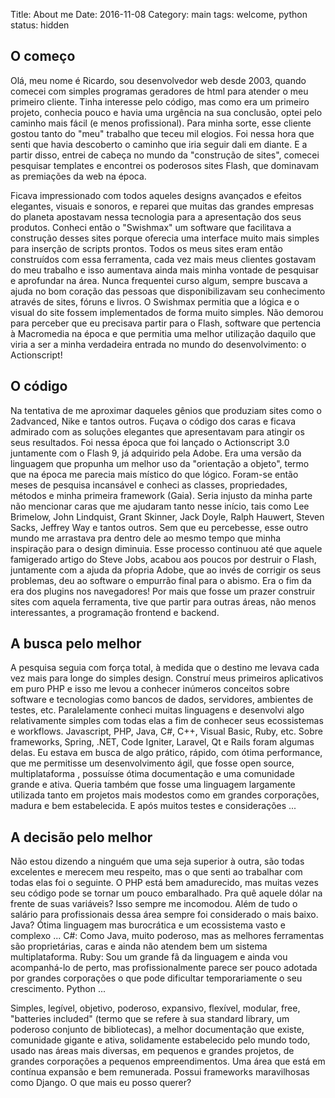 Title: About me
Date: 2016-11-08
Category: main
tags: welcome, python
status: hidden

## O começo

Olá, meu nome é Ricardo, sou desenvolvedor web desde 2003, quando comecei com simples programas geradores de html para atender o meu primeiro cliente. Tinha interesse pelo código, mas como era um primeiro projeto, conhecia pouco e havia uma urgência na sua conclusão, optei pelo caminho mais fácil (e menos profissional). Para minha sorte, esse cliente gostou tanto do "meu" trabalho que teceu mil elogios. Foi nessa hora que senti que havia descoberto o caminho que iria seguir dali em diante. E a partir disso, entrei de cabeça no mundo da "construção de sites", comecei pesquisar templates e encontrei os poderosos sites Flash, que dominavam as premiações da web na época.

Ficava impressionado com todos aqueles designs avançados e efeitos elegantes, visuais e sonoros, e reparei que muitas das grandes empresas do planeta apostavam nessa tecnologia para a apresentação dos seus produtos. Conheci então o "Swishmax" um software que facilitava a construção desses sites porque oferecia uma interface muito mais simples para inserção de scripts prontos. Todos os meus sites eram então construídos com essa ferramenta, cada vez mais meus clientes gostavam do meu trabalho e isso aumentava ainda mais minha vontade de pesquisar e aprofundar na área. Nunca frequentei curso algum, sempre buscava a ajuda no bom coração das pessoas que disponibilizavam seu conhecimento através de sites, fóruns e livros. O Swishmax permitia que a lógica e o visual do site fossem implementados de forma muito simples. Não demorou para perceber que eu precisava partir para o Flash, software que pertencia à Macromedia na época e que permitia uma melhor utilização daquilo que viria a ser a minha verdadeira entrada no mundo do desenvolvimento: o Actionscript!

## O código

Na tentativa de me aproximar daqueles gênios que produziam sites como o 2advanced, Nike e tantos outros. Fuçava o código dos caras e ficava admirado com as soluções elegantes que apresentavam para atingir os seus resultados. Foi nessa época que foi lançado o Actionscript 3.0 juntamente com o Flash 9, já adquirido pela Adobe. Era uma versão da linguagem que propunha um melhor uso da "orientação a objeto", termo que na época me parecia mais místico do que lógico. Foram-se então meses de pesquisa incansável e conheci as classes, propriedades, métodos e minha primeira framework (Gaia). Seria injusto da minha parte não mencionar caras que me ajudaram tanto nesse início, tais como Lee Brimelow, John Lindquist, Grant Skinner, Jack Doyle, Ralph Hauwert, Steven Sacks, Jeffrey Way e  tantos outros. Sem que eu percebesse, esse outro mundo me arrastava pra dentro dele ao mesmo tempo que minha inspiração para o design diminuia. Esse processo continuou até que aquele famigerado artigo do Steve Jobs, acabou aos poucos por destruir o Flash, juntamente com a ajuda da pŕopria Adobe, que ao invés de corrigir os seus problemas, deu ao software o empurrão final para o abismo. Era o fim da era dos plugins nos navegadores! Por mais que fosse um prazer construir sites com aquela ferramenta, tive que partir para outras áreas, não menos interessantes, a programação frontend e backend.

## A busca pelo melhor

A pesquisa seguia com força total, à medida que o destino me levava cada vez mais para longe do simples design. Construí meus primeiros aplicativos em puro PHP e isso me levou a conhecer inúmeros conceitos sobre software e tecnologias como bancos de dados, servidores, ambientes de testes, etc. Paralelamente conheci muitas linguagens e desenvolvi algo relativamente simples com todas elas a fim de conhecer seus ecossistemas e workflows. Javascript, PHP, Java, C#, C++, Visual Basic, Ruby, etc. Sobre frameworks, Spring, .NET, Code Igniter, Laravel, Qt e Rails foram algumas delas. Eu estava em busca de algo prático, rápido, com ótima performance, que me permitisse um desenvolvimento ágil, que fosse open source, multiplataforma , possuísse ótima documentação  e uma comunidade grande e ativa. Queria também que fosse uma linguagem largamente utilizada tanto em projetos mais modestos como em grandes corporações, madura e bem estabelecida. E após muitos testes e considerações ...

## A decisão pelo melhor

Não estou dizendo a ninguém que uma seja superior à outra, são todas excelentes e merecem meu respeito, mas o que senti ao trabalhar com todas elas foi o seguinte. O PHP está bem amadurecido, mas muitas vezes seu código pode se tornar um pouco embaralhado. Pra quê aquele dólar na frente de suas variáveis? Isso sempre me incomodou. Além de tudo o salário para profissionais dessa área sempre foi considerado o mais baixo. Java? Ótima linguagem mas burocrática e um ecossistema vasto e complexo ... C#: Como Java, muito poderoso, mas as melhores ferramentas são proprietárias, caras e ainda não atendem bem um sistema multiplataforma. Ruby: Sou um grande fã da linguagem e ainda vou acompanhá-lo de perto, mas profissionalmente parece ser pouco adotada por grandes corporações o que pode dificultar temporariamente o seu crescimento. Python ...

Simples, legível, objetivo, poderoso, expansivo, flexível, modular, free, "batteries included" (termo que se refere à sua standard library, um poderoso conjunto de bibliotecas), a melhor documentação que existe, comunidade gigante e ativa, solidamente estabelecido pelo mundo todo, usado nas áreas mais diversas, em pequenos e grandes projetos, de grandes corporações a pequenos empreendimentos. Uma área que está em contínua expansão e bem remunerada. Possui frameworks maravilhosas como Django. O que mais eu posso querer?
